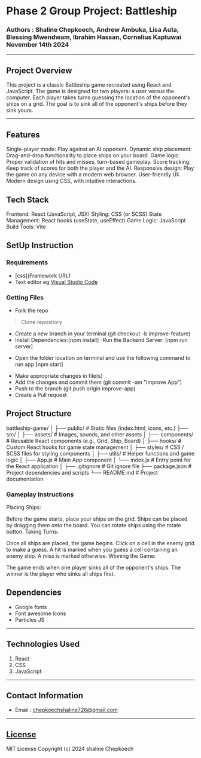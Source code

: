 # Phase 2 Group Project: Battleship

### Authors : Shaline Chepkoech, Andrew Ambuka, Lisa Auta, Blessing Mwendwam, Ibrahim Hassan, Cornelius Kaptuwai November 14th 2024
****
## Project Overview
This project is a classic Battleship game recreated using React and JavaScript. The game is designed for two players: a user versus the computer. Each player takes turns guessing the location of the opponent's ships on a grid. The goal is to sink all of the opponent's ships before they sink yours.
********

## Features
Single-player mode: Play against an AI opponent.
Dynamic ship placement: Drag-and-drop functionality to place ships on your board.
Game logic: Proper validation of hits and misses, turn-based gameplay.
Score tracking: Keep track of scores for both the player and the AI.
Responsive design: Play the game on any device with a modern web browser.
User-friendly UI: Modern design using CSS, with intuitive interactions.

## Tech Stack
Frontend: React (JavaScript, JSX)
Styling: CSS (or SCSS)
State Management: React hooks (useState, useEffect)
Game Logic: JavaScript
Build Tools: Vite 

## SetUp Instruction
### Requirements
* [css](Framework URL)
* Text editor eg [Visual Studio Code](https://code.visualstudio.com/download)


### Getting Files
* Fork the repo
>  Clone repository
- Create a new branch in your terminal (git checkout -b improve-feature)
- Install Dependencies:[npm install]
-Run the Backend Server: [npm run server]
* Open the folder location on terminal and use the following command to run app:[npm start]
- Make appropriate changes in file(s)
- Add the changes and commit them (git commit -am "Improve App")
- Push to the branch (git push origin improve-app)
- Create a Pull request

## Project Structure
battleship-game/
│
├── public/              # Static files (index.html, icons, etc.)
├── src/
│   ├── assets/          # Images, sounds, and other assets
│   ├── components/      # Reusable React components (e.g., Grid, Ship, Board)
│   ├── hooks/           # Custom React hooks for game state management
│   ├── styles/          # CSS / SCSS files for styling components
│   ├── utils/           # Helper functions and game logic
│   ├── App.js           # Main App component
│   └── index.js         # Entry point for the React application
│
├── .gitignore           # Git ignore file
├── package.json         # Project dependencies and scripts
└── README.md            # Project documentation


### Gameplay Instructions
Placing Ships:

Before the game starts, place your ships on the grid.
Ships can be placed by dragging them onto the board.
You can rotate ships using the rotate button.
Taking Turns:

Once all ships are placed, the game begins.
Click on a cell in the enemy grid to make a guess.
A hit is marked when you guess a cell containing an enemy ship. A miss is marked otherwise.
Winning the Game:

The game ends when one player sinks all of the opponent's ships.
The winner is the player who sinks all ships first.

## Dependencies
- Google fonts
- Font awesome Icons
- Particles JS
*****
## Technologies Used
1. React
2. CSS
3. JavaScript
*****
## Contact Information
* Email : chepkoechshaline726@gmail.com
*****
## [License](LICENSE)
MIT License
Copyright (c) 2024 shaline Chepkoech